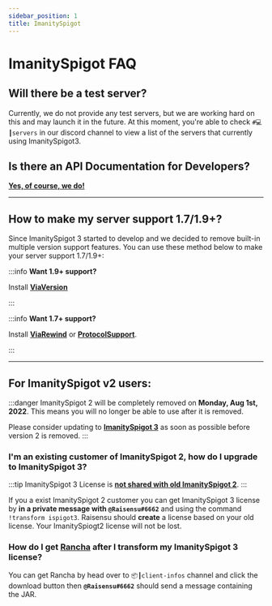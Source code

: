 ```yaml
---
sidebar_position: 1
title: ImanitySpigot
---
```


# ImanitySpigot FAQ

## Will there be a test server?

Currently, we do not provide any test servers, but we are working hard on this and may launch it in the future.
At this moment, you're able to check `#💻┃servers` in our discord channel to view a list of the servers that currently
using ImanitySpigot3.

## Is there an API Documentation for Developers?

[**Yes, of course, we do!**](/category/imanityspigot-api "Developer API")

---

## How to make my server support 1.7/1.9+?

Since ImanitySpigot 3 started to develop and we decided to remove built-in multiple version support features. You
can use these method below to make your server support 1.7/1.9+:

:::info **Want 1.9+ support?**

Install **[ViaVersion](https://www.spigotmc.org/resources/viaversion.19254/ "ViaVersion - allowing 1.9.x players and above to connect")**

:::

:::info **Want 1.7+ support?**

Install **[ViaRewind](https://www.spigotmc.org/resources/viarewind.52109/ "ViaRewind - allowing 1.7.x and 1.8.x players to connect")**
or **[ProtocolSupport](https://protocol.support/old/)**.

:::

---

## For ImanitySpigot v2 users:

:::danger
ImanitySpigot 2 will be completely removed on **Monday, Aug 1st, 2022**. This means you will no longer be able to use after it is removed.

Please consider updating to [**ImanitySpigot 3**](#im-an-existing-customer-of-imanityspigot-2-how-do-i-upgrade-to-imanityspigot-3) as soon as possible before version 2 is removed.
:::

### I'm an existing customer of ImanitySpigot 2, how do I upgrade to ImanitySpigot 3?

:::tip
ImanitySpigot 3 License is <u>**not shared with old ImanitySpigot 2**</u>.
:::

If you a exist ImanitySpigot 2 customer you  can get ImanitySpigot 3 license by **in a private message with `@Raisensu#6662`** 
and using the command `!transform ispigot3`. Raisensu should **create** a license based on your old license. Your ImanitySpiogt2
license will not be lost.

### How do I get [Rancha](rancha#what-is-rancha) after I transform my ImanitySpigot 3 license?

You can get Rancha by head over to `📦┃client-infos` channel and click the download button then **`@Raisensu#6662`** should send a message containing the JAR.

